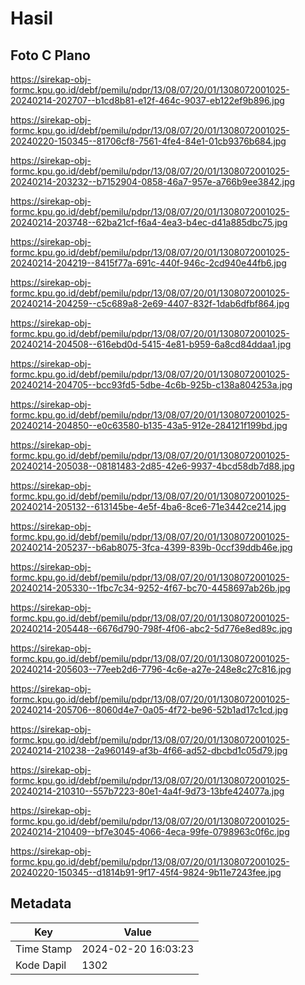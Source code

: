 # Hasil

## Foto C Plano

https://sirekap-obj-formc.kpu.go.id/debf/pemilu/pdpr/13/08/07/20/01/1308072001025-20240214-202707--b1cd8b81-e12f-464c-9037-eb122ef9b896.jpg

https://sirekap-obj-formc.kpu.go.id/debf/pemilu/pdpr/13/08/07/20/01/1308072001025-20240220-150345--81706cf8-7561-4fe4-84e1-01cb9376b684.jpg

https://sirekap-obj-formc.kpu.go.id/debf/pemilu/pdpr/13/08/07/20/01/1308072001025-20240214-203232--b7152904-0858-46a7-957e-a766b9ee3842.jpg

https://sirekap-obj-formc.kpu.go.id/debf/pemilu/pdpr/13/08/07/20/01/1308072001025-20240214-203748--62ba21cf-f6a4-4ea3-b4ec-d41a885dbc75.jpg

https://sirekap-obj-formc.kpu.go.id/debf/pemilu/pdpr/13/08/07/20/01/1308072001025-20240214-204219--8415f77a-691c-440f-946c-2cd940e44fb6.jpg

https://sirekap-obj-formc.kpu.go.id/debf/pemilu/pdpr/13/08/07/20/01/1308072001025-20240214-204259--c5c689a8-2e69-4407-832f-1dab6dfbf864.jpg

https://sirekap-obj-formc.kpu.go.id/debf/pemilu/pdpr/13/08/07/20/01/1308072001025-20240214-204508--616ebd0d-5415-4e81-b959-6a8cd84ddaa1.jpg

https://sirekap-obj-formc.kpu.go.id/debf/pemilu/pdpr/13/08/07/20/01/1308072001025-20240214-204705--bcc93fd5-5dbe-4c6b-925b-c138a804253a.jpg

https://sirekap-obj-formc.kpu.go.id/debf/pemilu/pdpr/13/08/07/20/01/1308072001025-20240214-204850--e0c63580-b135-43a5-912e-284121f199bd.jpg

https://sirekap-obj-formc.kpu.go.id/debf/pemilu/pdpr/13/08/07/20/01/1308072001025-20240214-205038--08181483-2d85-42e6-9937-4bcd58db7d88.jpg

https://sirekap-obj-formc.kpu.go.id/debf/pemilu/pdpr/13/08/07/20/01/1308072001025-20240214-205132--613145be-4e5f-4ba6-8ce6-71e3442ce214.jpg

https://sirekap-obj-formc.kpu.go.id/debf/pemilu/pdpr/13/08/07/20/01/1308072001025-20240214-205237--b6ab8075-3fca-4399-839b-0ccf39ddb46e.jpg

https://sirekap-obj-formc.kpu.go.id/debf/pemilu/pdpr/13/08/07/20/01/1308072001025-20240214-205330--1fbc7c34-9252-4f67-bc70-4458697ab26b.jpg

https://sirekap-obj-formc.kpu.go.id/debf/pemilu/pdpr/13/08/07/20/01/1308072001025-20240214-205448--6676d790-798f-4f06-abc2-5d776e8ed89c.jpg

https://sirekap-obj-formc.kpu.go.id/debf/pemilu/pdpr/13/08/07/20/01/1308072001025-20240214-205603--77eeb2d6-7796-4c6e-a27e-248e8c27c816.jpg

https://sirekap-obj-formc.kpu.go.id/debf/pemilu/pdpr/13/08/07/20/01/1308072001025-20240214-205706--8060d4e7-0a05-4f72-be96-52b1ad17c1cd.jpg

https://sirekap-obj-formc.kpu.go.id/debf/pemilu/pdpr/13/08/07/20/01/1308072001025-20240214-210238--2a960149-af3b-4f66-ad52-dbcbd1c05d79.jpg

https://sirekap-obj-formc.kpu.go.id/debf/pemilu/pdpr/13/08/07/20/01/1308072001025-20240214-210310--557b7223-80e1-4a4f-9d73-13bfe424077a.jpg

https://sirekap-obj-formc.kpu.go.id/debf/pemilu/pdpr/13/08/07/20/01/1308072001025-20240214-210409--bf7e3045-4066-4eca-99fe-0798963c0f6c.jpg

https://sirekap-obj-formc.kpu.go.id/debf/pemilu/pdpr/13/08/07/20/01/1308072001025-20240220-150345--d1814b91-9f17-45f4-9824-9b11e7243fee.jpg


## Metadata

| Key        | Value               |
| ---------- | ------------------- |
| Time Stamp | 2024-02-20 16:03:23 |
| Kode Dapil | 1302                |




